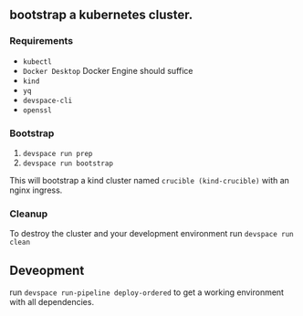 ## bootstrap a kubernetes cluster. 
### Requirements
- `kubectl`
- `Docker Desktop` Docker Engine should suffice
- `kind`
- `yq`
- `devspace-cli`
- `openssl`

### Bootstrap 
1. `devspace run prep`
1. `devspace run bootstrap`

This will bootstrap a kind cluster named `crucible (kind-crucible)` with an nginx ingress.  

### Cleanup 
To destroy the cluster and your development environment run 
`devspace run clean`

## Deveopment  
run `devspace run-pipeline deploy-ordered` to get a working environment with all dependencies. 
